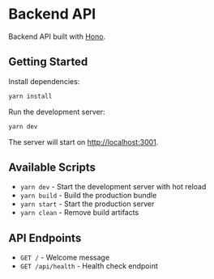 # Backend API

Backend API built with [Hono](https://hono.dev/).

## Getting Started

Install dependencies:

```bash
yarn install
```

Run the development server:

```bash
yarn dev
```

The server will start on [http://localhost:3001](http://localhost:3001).

## Available Scripts

- `yarn dev` - Start the development server with hot reload
- `yarn build` - Build the production bundle
- `yarn start` - Start the production server
- `yarn clean` - Remove build artifacts

## API Endpoints

- `GET /` - Welcome message
- `GET /api/health` - Health check endpoint
